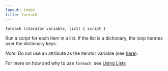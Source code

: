 ```yaml
---
layout: index
title: foreach
---
```


    foreach (iterator variable, list) { script }

Run a script for each item in a list. If the list is a dictionary, the loop iterates over the dictionary keys.

_Note:_ Do not use an attribute as the iterator variable (see [here](for.html)).

For more on how and why to use `foreach`, see [Using Lists](../guides/using_lists.html)
